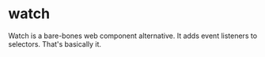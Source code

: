 # watch
Watch is a bare-bones web component alternative. It adds event listeners to selectors. That's basically it. 
